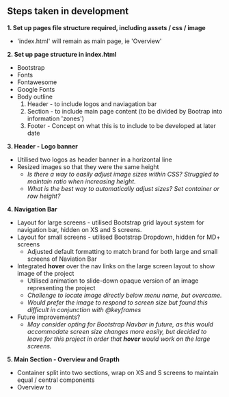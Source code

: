 ## Steps taken in development

**1. Set up pages file structure required, including assets / css / image**

* 'index.html' will remain as main page, ie 'Overview'

**2. Set up page structure in index.html**  
  * Bootstrap  
  * Fonts  
  * Fontawesome
  * Google Fonts
  * Body outline  
    1. Header - to include logos and naviagation bar
    2. Section - to include main page content (to be divided by Bootrap into information 'zones')
    3. Footer - Concept on what this is to include to be developed at later date  

**3. Header - Logo banner**

  * Utilised two logos as header banner in a horizontal line
  * Resized images so that they were the same height
    *  *Is there a way to easily adjust image sizes within CSS?  Struggled to maintain ratio when increasing height.*
    *  *What is the best way to automatically adjust sizes?  Set container or row height?*

**4. Navigation Bar**

  * Layout for large screens - utilised Bootstrap grid layout system for navigation bar, hidden on XS and S screens.
  * Layout for small screens - utilised Bootstrap Dropdown, hidden for MD+ screens
    *  Adjusted default formatting to match brand for both large and small screens of Naviation Bar
  * Integrated **hover** over the nav links on the large screen layout to show image of the project
    * Utilised animation to slide-down opaque version of an image representing the project
    *  *Challenge to locate image directly below menu name, but overcame.*
    *  *Would prefer the image to respond to screen size but found this difficult in conjunction with @keyframes*
  * Future improvements?
    *  *May consider opting for Bootstrap Navbar in future, as this would accommodate screen size changes more easily, but decided to leave for this project in order that **hover** would work on the large screens.*

**5. Main Section - Overview and Grapth**

  * Container split into two sections, wrap on XS and S screens to maintain equal / central components
  * Overview to 

